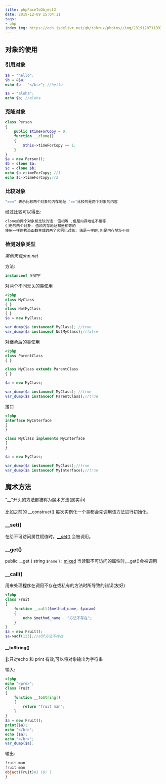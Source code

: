```yaml
---
title: phpFaceToObject2
date: 2019-12-09 15:04:11
tags:
- php
index_img: https://cdn.jsdelivr.net/gh/tohrux/photos//img/20191207110327.png
---
```


## 对象的使用

### 引用对象

```php
$a = "hello";
$b = &$a;
echo $b . "</br>"; //hello

$a = "aloha";
echo $b; //aloha
```

### 克隆对象

```php
class Person
{
    public $timeForCopy = 0;
    function __clone()
    {
        $this->timeForCopy += 1;
    }
}
$a = new Person();
$b = clone $a;
$c = clone $b;
echo $b->timeForCopy; //1
echo $c->timeForCopy;//2
```

### 比较对象

```php
"===" 表示比较两个对象的内存地址 "=="比较的是两个对象的内容
```

经过比较可以得出:

```php
clone的两个对象相比较的话: 值相等 ,但是内存地址不相等
引用的两个对象: 值和内存地址都是相等的
使用一样的构造函数生成的两个实例化对象: 值是一样的,但是内存地址不同
```

### 检测对象类型

*案例来自php.net*

方法:

```php
instanceof 关键字
```

对两个不同无关的类使用

```php
<?php
class MyClass
{ }
class NotMyClass
{ }
$a = new MyClass;

var_dump($a instanceof MyClass); //true
var_dump($a instanceof NotMyClass);//false
```

对继承后的类使用

```php
<?php
class ParentClass
{ }

class MyClass extends ParentClass
{ }

$a = new MyClass;

var_dump($a instanceof MyClass); //true
var_dump($a instanceof ParentClass);//true
```

接口

```php
<?php
interface MyInterface
{
}

class MyClass implements MyInterface
{
}

$a = new MyClass;

var_dump($a instanceof MyClass);//true
var_dump($a instanceof MyInterface);//true
```

## 魔术方法

"__"开头的方法都被称为魔术方法(属实👍)

比如之前的 \_\_construct() 每次实例化一个类都会先调用该方法进行初始化。

### __set()

在给不可访问属性赋值时，[__set()](https://www.php.net/manual/zh/language.oop5.overloading.php#object.set) 会被调用。

### __get()

public __get ( string `$name` ) : [mixed](https://www.php.net/manual/zh/language.pseudo-types.php#language.types.mixed) 当读取不可访问的属性时,\_\_get()会被调用

### __call()

用来处理程序在调用不存在或私有的方法时所导致的错误(友好)

```php
<?php
class Fruit
{
    function __call($method_name, $param)
    {
        echo $method_name . "方法不存在";
    }
}
$a = new Fruit();
$a->adf(123);//adf方法不存在
```

#### __toString()

👩:只对echo 和 print 有效,可以将对象输出为字符串

输入:

```php
<?php
echo "<pre>";
class Fruit
{
    function __toString()
    {
        return "fruit man";
    }
}
$a = new Fruit();
print($a);
echo "</br>";
echo ($a);
echo "</br>";
var_dump($a);
```

输出:

```php
fruit man
fruit man
object(Fruit)#1 (0) {
}
```

